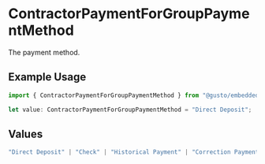 # ContractorPaymentForGroupPaymentMethod

The payment method.

## Example Usage

```typescript
import { ContractorPaymentForGroupPaymentMethod } from "@gusto/embedded-api/models/components/contractorpaymentforgroup.js";

let value: ContractorPaymentForGroupPaymentMethod = "Direct Deposit";
```

## Values

```typescript
"Direct Deposit" | "Check" | "Historical Payment" | "Correction Payment"
```